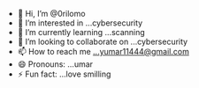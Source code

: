 - 👋 Hi, I’m @0rilomo
- 👀 I’m interested in ...cybersecurity
- 🌱 I’m currently learning ...scanning
- 💞️ I’m looking to collaborate on ...cybersecurity
- 📫 How to reach me ...yumar11444@gmail.com
- 😄 Pronouns: ...umar
- ⚡ Fun fact: ...love smilling

<!---
0rilomo/0rilomo is a ✨ special ✨ repository because its `README.md` (this file) appears on your GitHub profile.
You can click the Preview link to take a look at your changes.
--->
